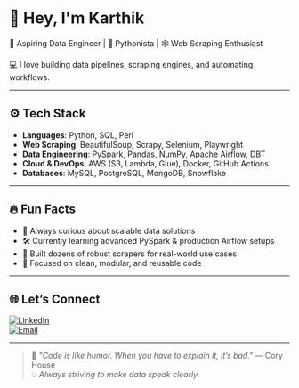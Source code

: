 # 👋 Hey, I'm Karthik

🚀 Aspiring Data Engineer | 🐍 Pythonista | 🕸️ Web Scraping Enthusiast  

💻 I love building data pipelines, scraping engines, and automating workflows.

---

## ⚙️ Tech Stack

- **Languages**: Python, SQL, Perl  
- **Web Scraping**: BeautifulSoup, Scrapy, Selenium, Playwright  
- **Data Engineering**: PySpark, Pandas, NumPy, Apache Airflow, DBT  
- **Cloud & DevOps**: AWS (S3, Lambda, Glue), Docker, GitHub Actions  
- **Databases**: MySQL, PostgreSQL, MongoDB, Snowflake  

---

## 🔥 Fun Facts

- 🧠 Always curious about scalable data solutions  
- 🛠️ Currently learning advanced PySpark & production Airflow setups  
- 🤖 Built dozens of robust scrapers for real-world use cases  
- 🎯 Focused on clean, modular, and reusable code  

---

## 🌐 Let’s Connect

[![LinkedIn](https://img.shields.io/badge/LinkedIn-blue?style=for-the-badge&logo=linkedin&logoColor=white)](https://www.linkedin.com/in/karthikesan-g/)  
[![Email](https://img.shields.io/badge/Email-D14836?style=for-the-badge&logo=gmail&logoColor=white)](mailto:karthikesan.in@gmail.com)

---

> 🧠 _"Code is like humor. When you have to explain it, it’s bad."_ — Cory House  
> 💡 _Always striving to make data speak clearly._
